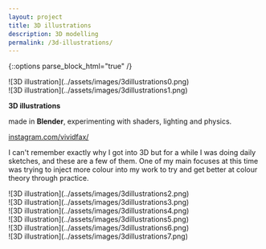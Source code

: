 ```yaml
---
layout: project
title: 3D illustrations
description: 3D modelling
permalink: /3d-illustrations/
---
```

{::options parse_block_html="true" /}

<div class="col-12 col-md-6 mb-3">
![3D illustration](../assets/images/3dillustrations0.png)
</div>
<div class="col-12 col-md-6 mb-5">
![3D illustration](../assets/images/3dillustrations1.png)
</div>

<div class="col-12 offset-sm-0 col-md-8 offset-md-2 col-lg-6 offset-lg-3 vertical-center">

**3D illustrations**

<div class="indent">

made in **Blender**, experimenting with shaders, lighting and physics.

[instagram.com/vividfax/](https://www.instagram.com/vividfax/)

I can't remember exactly why I got into 3D but for a while I was doing daily sketches, and these are a few of them. One of my main focuses at this time was trying to inject more colour into my work to try and get better at colour theory through practice.

</div>

</div>

<div class="col-12 mt-5">
![3D illustration](../assets/images/3dillustrations2.png)
</div>

<div class="col-12 col-md-6 mt-3">
![3D illustration](../assets/images/3dillustrations3.png)
</div>
<div class="col-12 col-md-6 mt-3">
![3D illustration](../assets/images/3dillustrations4.png)
</div>

<div class="col-12 mt-3">
![3D illustration](../assets/images/3dillustrations5.png)
</div>

<div class="col-12 col-md-6 mt-3">
![3D illustration](../assets/images/3dillustrations6.png)
</div>
<div class="col-12 col-md-6 mt-3">
![3D illustration](../assets/images/3dillustrations7.png)
</div>
